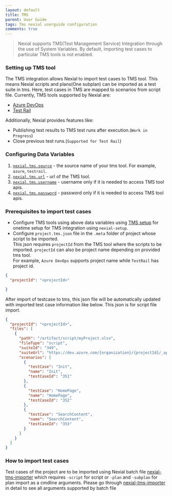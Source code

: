 ```yaml
---
layout: default
title: TMS
parent: User Guide
tags: Tms nexial userguide configuration
comments: true
---
```


> Nexial supports TMS(Test Management Service) Integration through the use of System Variables. By default, importing 
> test cases to particular TMS tools is not enabled.

### Setting up TMS tool
The TMS integration allows Nexial to import test cases to TMS tool. This means Nexial scripts and plans(One subplan) can be 
imported as a test suite in tms. Here, test cases in TMS are mapped to scenarios from script file. Currently, 
TMS tools supported by Nexial are:
- [Azure DevOps](https://azure.microsoft.com/en-in/services/devops/)
- [Test Rail](https://www.gurock.com/testrail/)

Additionally, Nexial provides features like:
- Publishing test results to TMS test runs after execution.(`Work in Progress`)
- Close previous test runs.(`Supported for Test Rail`)

### Configuring Data Variables
1. [`nexial.tms.source`](../systemvars/index#nexial.tms.source) - the source name of your tms tool. For example, `azure`, `testrail`.
2. [`nexial.tms.url`](../systemvars/index#nexial.tms.url)     - url of the TMS tool.
3. [`nexial.tms.username`](../systemvars/index#nexial.tms.username) - username only if it is needed to access TMS tool apis.
4. [`nexial.tms.password`](../systemvars/index#nexial.tms.password) - password only if it is needed to access TMS tool apis.


### Prerequisites to import test cases
- Configure TMS tools using above data variables using [TMS setup](../userguide/ServiceIntegration#TMS-Integration-Setup) 
for onetime setup for TMS integration using `nexial-setup`. 
- Configure `project.tms.json` file in the `.meta` folder of project whose script to be imported.<br/>
 This json requires `projectId` from the TMS tool where the scripts to be imported. `projectId` can also be project name 
 depending on provided tms tool.<br/>
 For example, `Azure DevOps` supports project name while `TestRail` has project id.

```json
{
  "projectId": "<projectId>"

}
```

After import of testcase to tms, this json file will be automatically updated with imported test case information like 
below. This json is for script file import.<br/>

```json
{
  "projectId": "<projectId>",
  "files": [
    {
      "path": "/artifact/script/myProject.xlsx",
      "fileType": "script",
      "suiteId": "349",
      "suiteUrl": "https://dev.azure.com/{organization}/{projectId}/_apis/testplan/Plans/349",
      "scenarios": [
        {
          "testCase": "Init",
          "name": "Init",
          "testCaseId": "351"
        },
        {
          "testCase": "HomePage",
          "name": "HomePage",
          "testCaseId": "352"
        },
        {
          "testCase": "SearchContent",
          "name": "SearchContent",
          "testCaseId": "353"
        }
      ]
    }
  ]
}
```

### How to import test cases
Test cases of the project are to be imported using Nexial batch file [nexial-tms-importer](./BatchFiles#nexial-tms-importer)
which requires `-script` for script or `-plan` and `-subplan` for plan import as a cmdline arguments. 
Please go through [nexial-tms-importer](./BatchFiles#nexial-tms-importer) in detail to see all arguments supported by batch file